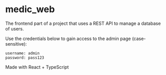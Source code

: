 # medic_web

The frontend part of a project that uses a REST API to manage a database of users.

Use the credentials below to gain access to the admin page (case-sensitive):
```
username: admin
password: pass123
```

Made with React + TypeScript
